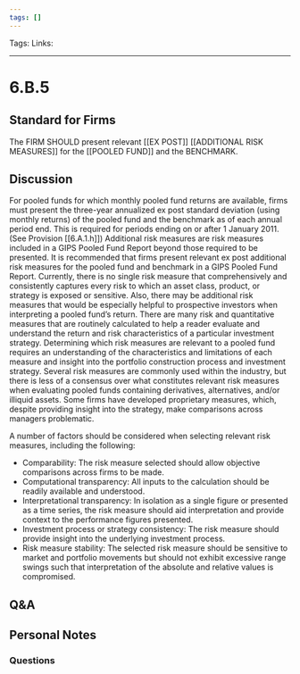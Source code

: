 ```yaml
---
tags: []
---
```

Tags:
Links: 
___
# 6.B.5
## Standard for Firms
The FIRM SHOULD present relevant [[EX POST]] [[ADDITIONAL RISK MEASURES]] for the [[POOLED FUND]] and the BENCHMARK.
## Discussion
For pooled funds for which monthly pooled fund returns are available, firms must present the three-year annualized ex post standard deviation (using monthly returns) of the pooled fund and the benchmark as of each annual period end. This is required for periods ending on or after 1 January 2011. (See Provision [[6.A.1.h]]) Additional risk measures are risk measures included in a GIPS Pooled Fund Report beyond those required to be presented. It is recommended that firms present relevant ex post additional risk measures for the pooled fund and benchmark in a GIPS Pooled Fund Report. Currently, there is no single risk measure that comprehensively and consistently captures every risk to which an asset class, product, or strategy is exposed or sensitive. Also, there may be additional risk measures that would be especially helpful to prospective investors when interpreting a pooled fund’s return. There are many risk and quantitative measures that are routinely calculated to help a reader evaluate and understand the return and risk characteristics of a particular investment strategy. Determining which risk measures are relevant to a pooled fund requires an understanding of the characteristics and limitations of each measure and insight into the portfolio construction process and investment strategy. Several risk measures are commonly used within the industry, but there is less of a consensus over what constitutes relevant risk measures when evaluating pooled funds containing derivatives, alternatives, and/or illiquid assets. Some firms have developed proprietary measures, which, despite providing insight into the strategy, make comparisons across managers problematic.

A number of factors should be considered when selecting relevant risk measures, including the following:
- Comparability: The risk measure selected should allow objective comparisons across firms to be made.
- Computational transparency: All inputs to the calculation should be readily available and understood.
- Interpretational transparency: In isolation as a single figure or presented as a time series, the risk measure should aid interpretation and provide context to the performance figures presented.
- Investment process or strategy consistency: The risk measure should provide insight into the underlying investment process.
- Risk measure stability: The selected risk measure should be sensitive to market and portfolio movements but should not exhibit excessive range swings such that interpretation of the absolute and relative values is compromised.
## Q&A

## Personal Notes

### Questions